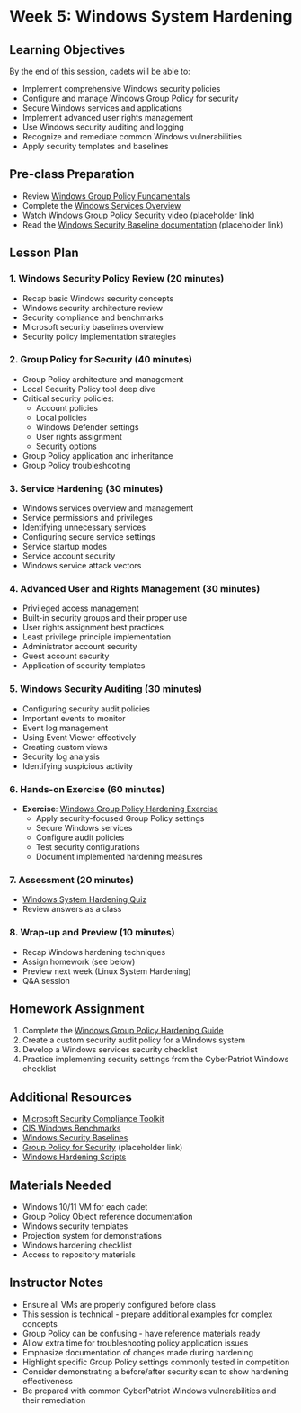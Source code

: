 # Week 5: Windows System Hardening

## Learning Objectives
By the end of this session, cadets will be able to:
- Implement comprehensive Windows security policies
- Configure and manage Windows Group Policy for security
- Secure Windows services and applications
- Implement advanced user rights management
- Use Windows security auditing and logging
- Recognize and remediate common Windows vulnerabilities
- Apply security templates and baselines

## Pre-class Preparation
- Review [Windows Group Policy Fundamentals](https://docs.microsoft.com/en-us/windows-server/identity/ad-ds/manage/understand-policy-management)
- Complete the [Windows Services Overview](../../Windows/Guides/Intermediate/Windows_Services_Overview.md)
- Watch [Windows Group Policy Security video](https://www.youtube.com/watch?v=example) (placeholder link)
- Read the [Windows Security Baseline documentation](https://example.com/baseline) (placeholder link)

## Lesson Plan

### 1. Windows Security Policy Review (20 minutes)
- Recap basic Windows security concepts
- Windows security architecture review
- Security compliance and benchmarks
- Microsoft security baselines overview
- Security policy implementation strategies

### 2. Group Policy for Security (40 minutes)
- Group Policy architecture and management
- Local Security Policy tool deep dive
- Critical security policies:
  - Account policies
  - Local policies
  - Windows Defender settings
  - User rights assignment
  - Security options
- Group Policy application and inheritance
- Group Policy troubleshooting

### 3. Service Hardening (30 minutes)
- Windows services overview and management
- Service permissions and privileges
- Identifying unnecessary services
- Configuring secure service settings
- Service startup modes
- Service account security
- Windows service attack vectors

### 4. Advanced User and Rights Management (30 minutes)
- Privileged access management
- Built-in security groups and their proper use
- User rights assignment best practices
- Least privilege principle implementation
- Administrator account security
- Guest account security
- Application of security templates

### 5. Windows Security Auditing (30 minutes)
- Configuring security audit policies
- Important events to monitor
- Event log management
- Using Event Viewer effectively
- Creating custom views
- Security log analysis
- Identifying suspicious activity

### 6. Hands-on Exercise (60 minutes)
- **Exercise**: [Windows Group Policy Hardening Exercise](../../Windows/Exercises/Windows_Group_Policy_Hardening_Exercise.md)
  - Apply security-focused Group Policy settings
  - Secure Windows services
  - Configure audit policies
  - Test security configurations
  - Document implemented hardening measures

### 7. Assessment (20 minutes)
- [Windows System Hardening Quiz](../../Windows/Quizzes/Quiz-Files/Windows_System_Hardening_Quiz.md)
- Review answers as a class

### 8. Wrap-up and Preview (10 minutes)
- Recap Windows hardening techniques
- Assign homework (see below)
- Preview next week (Linux System Hardening)
- Q&A session

## Homework Assignment
1. Complete the [Windows Group Policy Hardening Guide](../../Windows/Guides/Intermediate/Windows_Group_Policy_Hardening.md)
2. Create a custom security audit policy for a Windows system
3. Develop a Windows services security checklist
4. Practice implementing security settings from the CyberPatriot Windows checklist

## Additional Resources
- [Microsoft Security Compliance Toolkit](https://www.microsoft.com/en-us/download/details.aspx?id=55319)
- [CIS Windows Benchmarks](https://www.cisecurity.org/benchmark/microsoft_windows_desktop/)
- [Windows Security Baselines](https://docs.microsoft.com/en-us/windows/security/threat-protection/windows-security-baselines)
- [Group Policy for Security](https://example.com/gpo-security) (placeholder link)
- [Windows Hardening Scripts](../../Windows/Scripts/Examples/)

## Materials Needed
- Windows 10/11 VM for each cadet
- Group Policy Object reference documentation
- Windows security templates
- Projection system for demonstrations
- Windows hardening checklist
- Access to repository materials

## Instructor Notes
- Ensure all VMs are properly configured before class
- This session is technical - prepare additional examples for complex concepts
- Group Policy can be confusing - have reference materials ready
- Allow extra time for troubleshooting policy application issues
- Emphasize documentation of changes made during hardening
- Highlight specific Group Policy settings commonly tested in competition
- Consider demonstrating a before/after security scan to show hardening effectiveness
- Be prepared with common CyberPatriot Windows vulnerabilities and their remediation
